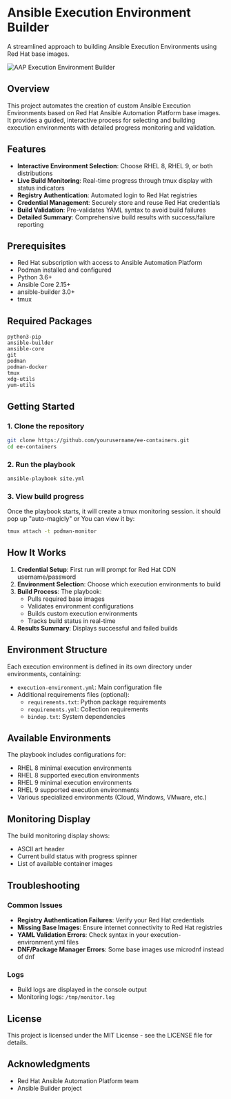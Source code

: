 # Ansible Execution Environment Builder

A streamlined approach to building Ansible Execution Environments using Red Hat base images.

![AAP Execution Environment Builder](https://example.com/ee-containers-logo.png)

## Overview

This project automates the creation of custom Ansible Execution Environments based on Red Hat Ansible Automation Platform base images. It provides a guided, interactive process for selecting and building execution environments with detailed progress monitoring and validation.

## Features

- **Interactive Environment Selection**: Choose RHEL 8, RHEL 9, or both distributions
- **Live Build Monitoring**: Real-time progress through tmux display with status indicators
- **Registry Authentication**: Automated login to Red Hat registries  
- **Credential Management**: Securely store and reuse Red Hat credentials
- **Build Validation**: Pre-validates YAML syntax to avoid build failures
- **Detailed Summary**: Comprehensive build results with success/failure reporting

## Prerequisites

- Red Hat subscription with access to Ansible Automation Platform
- Podman installed and configured
- Python 3.6+
- Ansible Core 2.15+
- ansible-builder 3.0+
- tmux

## Required Packages

```
python3-pip
ansible-builder
ansible-core
git
podman
podman-docker
tmux
xdg-utils
yum-utils
```

## Getting Started

### 1. Clone the repository

```bash
git clone https://github.com/yourusername/ee-containers.git
cd ee-containers
```

### 2. Run the playbook

```bash
ansible-playbook site.yml
```

### 3. View build progress

Once the playbook starts, it will create a tmux monitoring session. it should pop up "auto-magicly" or You can view it by:

```bash
tmux attach -t podman-monitor
```

## How It Works

1. **Credential Setup**: First run will prompt for Red Hat CDN username/password
2. **Environment Selection**: Choose which execution environments to build
3. **Build Process**: The playbook:
   - Pulls required base images
   - Validates environment configurations
   - Builds custom execution environments
   - Tracks build status in real-time
4. **Results Summary**: Displays successful and failed builds

## Environment Structure

Each execution environment is defined in its own directory under environments, containing:

- `execution-environment.yml`: Main configuration file
- Additional requirements files (optional):
  - `requirements.txt`: Python package requirements
  - `requirements.yml`: Collection requirements
  - `bindep.txt`: System dependencies

## Available Environments

The playbook includes configurations for:

- RHEL 8 minimal execution environments
- RHEL 8 supported execution environments
- RHEL 9 minimal execution environments
- RHEL 9 supported execution environments
- Various specialized environments (Cloud, Windows, VMware, etc.)

## Monitoring Display

The build monitoring display shows:
- ASCII art header
- Current build status with progress spinner
- List of available container images

## Troubleshooting

### Common Issues

- **Registry Authentication Failures**: Verify your Red Hat credentials
- **Missing Base Images**: Ensure internet connectivity to Red Hat registries
- **YAML Validation Errors**: Check syntax in your execution-environment.yml files
- **DNF/Package Manager Errors**: Some base images use microdnf instead of dnf

### Logs

- Build logs are displayed in the console output
- Monitoring logs: `/tmp/monitor.log`

## License

This project is licensed under the MIT License - see the LICENSE file for details.

## Acknowledgments

- Red Hat Ansible Automation Platform team
- Ansible Builder project
